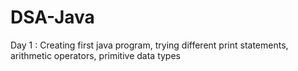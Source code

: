 # DSA-Java

Day 1 : Creating first java program, trying different print statements, arithmetic operators, primitive data types
